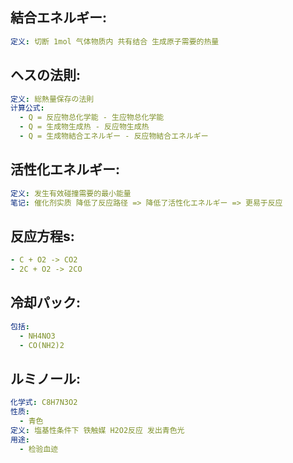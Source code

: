 ## 結合エネルギー:

```yaml
定义: 切断 1mol 气体物质内 共有结合 生成原子需要的热量

```

## ヘスの法則:

```yaml
定义: 総熱量保存の法則
计算公式:
  - Q = 反应物总化学能 - 生应物总化学能
  - Q = 生成物生成热 - 反应物生成热
  - Q = 生成物結合エネルギー - 反应物結合エネルギー

```

## 活性化エネルギー:

```yaml
定义: 发生有效碰撞需要的最小能量
笔记: 催化剂实质 降低了反应路径 => 降低了活性化エネルギー => 更易于反应

```

## 反应方程s:

```yaml
- C + O2 -> CO2
- 2C + O2 -> 2CO

```

## 冷却パック:

```yaml
包括:
  - NH4NO3
  - CO(NH2)2

```

## ルミノール:

```yaml
化学式: C8H7N3O2
性质:
  - 青色
定义: 塩基性条件下 铁触媒 H2O2反应 发出青色光
用途:
  - 检验血迹
```